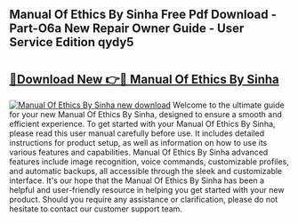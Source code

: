 ## Manual Of Ethics By Sinha Free Pdf Download - Part-O6a New Repair Owner Guide - User Service Edition qydy5

# <h2><a href="http://bc95992.oget.top/?id=Manual+Of+Ethics+By+Sinha">🔗Download New 👉🔴 Manual Of Ethics By Sinha</a></h2>

[![Manual Of Ethics By Sinha new download](https://i.imgur.com/5g1atiW.png)](http://bc95992.oget.top/?id=Manual+Of+Ethics+By+Sinha)
Welcome to the ultimate guide for your new Manual Of Ethics By Sinha, designed to ensure a smooth and efficient experience. To get started with your Manual Of Ethics By Sinha, please read this user manual carefully before use. It includes detailed instructions for product setup, as well as information on how to use its various features and capabilities. Manual Of Ethics By Sinha advanced features include image recognition, voice commands, customizable profiles, and automatic backups, all accessible through the sleek and customizable interface. It's our hope that the Manual Of Ethics By Sinha has been a helpful and user-friendly resource in helping you get started with your new product. Should you require any assistance or clarification, please do not hesitate to contact our customer support team.
